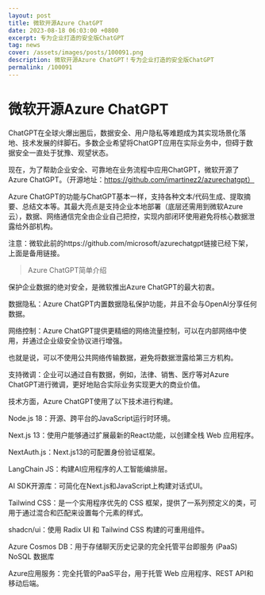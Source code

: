 ```yaml
---
layout: post
title: 微软开源Azure ChatGPT
date: 2023-08-18 06:03:00 +0800
excerpt: 专为企业打造的安全版ChatGPT
tag: news
cover: /assets/images/posts/100091.png
description: 微软开源Azure ChatGPT！专为企业打造的安全版ChatGPT
permalink: /100091
---
```



# 微软开源Azure ChatGPT



ChatGPT在全球火爆出圈后，数据安全、用户隐私等难题成为其实现场景化落地、技术发展的绊脚石。多数企业希望将ChatGPT应用在实际业务中，但碍于数据安全一直处于犹豫、观望状态。

现在，为了帮助企业安全、可靠地在业务流程中应用ChatGPT，微软开源了Azure ChatGPT。（开源地址：https://github.com/imartinez2/azurechatgpt）

Azure ChatGPT的功能与ChatGPT基本一样，支持各种文本/代码生成、提取摘要、总结文本等。其最大亮点是支持企业本地部署（底层还需用到微软Azure云），数据、网络通信完全由企业自己把控，实现内部闭环使用避免将核心数据泄露给外部机构。

注意：微软此前的https://github.com/microsoft/azurechatgpt链接已经下架，上面是备用链接。


> Azure ChatGPT简单介绍

保护企业数据的绝对安全，是微软推出Azure ChatGPT的最大初衷。

数据隐私：Azure ChatGPT内置数据隐私保护功能，并且不会与OpenAI分享任何数据。

网络控制：Azure ChatGPT提供更精细的网络流量控制，可以在内部网络中使用，并通过企业级安全协议进行增强。

也就是说，可以不使用公共网络传输数据，避免将数据泄露给第三方机构。

支持微调：企业可以通过自有数据，例如，法律、销售、医疗等对Azure ChatGPT进行微调，更好地贴合实际业务实现更大的商业价值。


技术方面，Azure ChatGPT使用了以下技术进行构建。

Node.js 18：开源、跨平台的JavaScript运行时环境。

Next.js 13：使用户能够通过扩展最新的React功能，以创建全栈 Web 应用程序。

NextAuth.js：Next.js13的可配置身份验证框架。

LangChain JS：构建AI应用程序的人工智能编排层。

AI SDK开源库：可简化在Next.js和JavaScript上构建对话式UI。

Tailwind CSS：是一个实用程序优先的 CSS 框架，提供了一系列预定义的类，可用于通过混合和匹配来设置每个元素的样式。

shadcn/ui：使用 Radix UI 和 Tailwind CSS 构建的可重用组件。

Azure Cosmos DB：用于存储聊天历史记录的完全托管平台即服务 (PaaS) NoSQL 数据库

Azure应用服务：完全托管的PaaS平台，用于托管 Web 应用程序、REST API和移动后端。